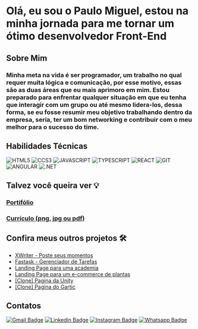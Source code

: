 # Olá, eu sou o Paulo Miguel, estou na minha jornada para me tornar um ótimo desenvolvedor Front-End

## Sobre Mim
  ### Minha meta na vida é ser programador, um trabalho no qual requer muita lógica e comunicação, por esse motivo, essas são as duas áreas que eu mais aprimoro em mim. Estou preparado para enfrentar qualquer situação em que eu tenha que interagir com um grupo ou até mesmo lidera-los, dessa forma, se eu fosse resumir meu objetivo trabalhando dentro da empresa, seria, ter um bom networking e contribuir com o meu melhor para o sucesso do time.

## Habilidades Técnicas
![HTML5](https://img.shields.io/badge/HTML5-E34F26.svg?style=for-the-badge&logo=HTML5&logoColor=white)
![CCS3](https://img.shields.io/badge/CSS3-1572B6.svg?style=for-the-badge&logo=CSS3&logoColor=white)
![JAVASCRIPT](https://img.shields.io/badge/JavaScript-F7DF1E.svg?style=for-the-badge&logo=JavaScript&logoColor=black)
![TYPESCRIPT](https://img.shields.io/badge/TypeScript-3178C6.svg?style=for-the-badge&logo=TypeScript&logoColor=white)
![REACT](https://img.shields.io/badge/React-61DAFB.svg?style=for-the-badge&logo=React&logoColor=black)
![GIT](https://img.shields.io/badge/Git-F05032.svg?style=for-the-badge&logo=Git&logoColor=white)
![ANGULAR](https://img.shields.io/badge/Angular-0F0F11.svg?style=for-the-badge&logo=Angular&logoColor=white)
![.NET](https://img.shields.io/badge/.NET-512BD4.svg?style=for-the-badge&logo=dotnet&logoColor=white)

## Talvez você queira ver 💡
  ### [Portifólio](https://paulo-mikhael.github.io/Portifolio)
  ### [Currículo (png, jpg ou pdf)](https://drive.google.com/drive/folders/1ER7n3GHZmokEsQJkf6yFAG3E0dC1oLfq?usp=drive_link)

## Confira meus outros projetos 🛠️
  - [XWriter - Poste seus momentos](https://xwriter.vercel.app)
  - [Fastask - Gerenciador de Tarefas](https://paulo-mikhael.github.io/fastask)
  - [Landing Page para uma academia](https://paulo-mikhael.github.io/academia-landing-page)
  - [Landing Page para um e-commerce de plantas](https://casa-verde-pink-phi.vercel.app/)
  - [[Clone] Pagina da Unity](https://paulo-mikhael.github.io/pagina-unity-2024)
  - [[Clone] Pagina do Gartic](https://paulo-mikhael.github.io/pagina-gartic-2024)

## Contatos
  [![Gmail Badge](https://img.shields.io/badge/Gmail-EA4335.svg?style=for-the-badge&logo=Gmail&logoColor=white)](https://paulo-mikhael.github.io/Portifolio/Pages/contacts/)
  [![Linkedin Badge](https://img.shields.io/badge/LinkedIn-0A66C2.svg?style=for-the-badge&logo=LinkedIn&logoColor=white)](https://www.linkedin.com/in/paulo-miguel-4b706022b/)
  [![Instagram Badge](https://img.shields.io/badge/Instagram-E4405F.svg?style=for-the-badge&logo=Instagram&logoColor=white)](https://www.instagram.com/pa__miguel?igsh=MWxoYzdqNGluZWcyaA%3D%3D)
  [![Whatsapp Badge](https://img.shields.io/badge/WhatsApp-25D366.svg?style=for-the-badge&logo=WhatsApp&logoColor=white)](https://api.whatsapp.com/send/?phone=5592992813253&text=Ol%C3%A1%21+Gostaria+de+fazer+uma+oferta...&type=phone_number&app_absent=0)
